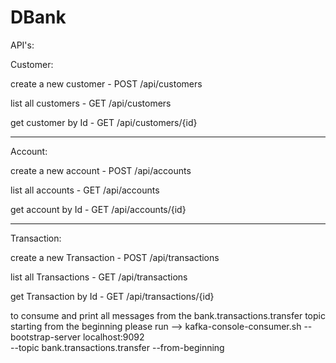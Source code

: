 # DBank
API's:

Customer:

create a new customer - 
POST /api/customers

list all customers - 
GET /api/customers

get customer by Id - 
GET /api/customers/{id}

-------------------------------------------
Account:

create a new account - 
POST /api/accounts

list all accounts - 
GET /api/accounts

get account by Id - 
GET /api/accounts/{id} 

-------------------------------------------
Transaction:

create a new Transaction -
POST /api/transactions

list all Transactions - 
GET /api/transactions

get Transaction by Id - 
GET /api/transactions/{id} 



to consume and print all messages from the bank.transactions.transfer topic starting from the beginning please run -->
kafka-console-consumer.sh --bootstrap-server localhost:9092 \
  --topic bank.transactions.transfer --from-beginning
